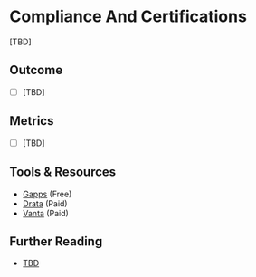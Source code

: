 # Compliance And Certifications

[TBD]

## Outcome

- [ ] [TBD]

## Metrics

- [ ] [TBD]

## Tools & Resources

- [Gapps](https://github.com/bmarsh9/gapps) (Free)
- [Drata](https://drata.com/) (Paid)
- [Vanta](https://www.vanta.com/) (Paid)

## Further Reading

- [TBD](http://example.com)
